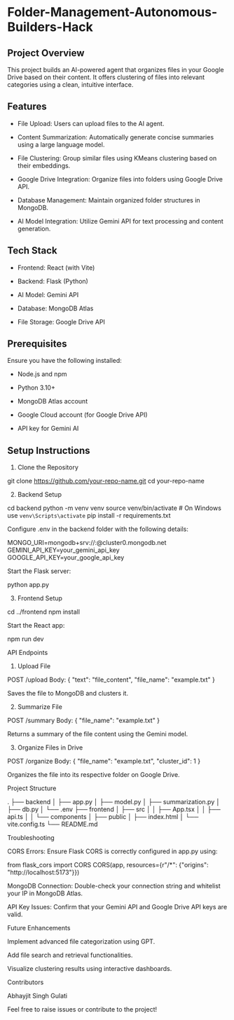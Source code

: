 # Folder-Management-Autonomous-Builders-Hack

## Project Overview

This project builds an AI-powered agent that organizes files in your Google Drive based on their content. It offers clustering of files into relevant categories using a clean, intuitive interface.

## Features

- File Upload: Users can upload files to the AI agent.

- Content Summarization: Automatically generate concise summaries using a large language model.

- File Clustering: Group similar files using KMeans clustering based on their embeddings.

- Google Drive Integration: Organize files into folders using Google Drive API.

- Database Management: Maintain organized folder structures in MongoDB.

- AI Model Integration: Utilize Gemini API for text processing and content generation.

## Tech Stack

- Frontend: React (with Vite)

- Backend: Flask (Python)

- AI Model: Gemini API

- Database: MongoDB Atlas

- File Storage: Google Drive API

## Prerequisites

Ensure you have the following installed:

- Node.js and npm

- Python 3.10+

- MongoDB Atlas account

- Google Cloud account (for Google Drive API)

- API key for Gemini AI

## Setup Instructions

1. Clone the Repository

git clone https://github.com/your-repo-name.git
cd your-repo-name

2. Backend Setup

cd backend
python -m venv venv
source venv/bin/activate  # On Windows use `venv\Scripts\activate`
pip install -r requirements.txt

Configure .env in the backend folder with the following details:

MONGO_URI=mongodb+srv://<username>:<password>@cluster0.mongodb.net
GEMINI_API_KEY=your_gemini_api_key
GOOGLE_API_KEY=your_google_api_key

Start the Flask server:

python app.py

3. Frontend Setup

cd ../frontend
npm install

Start the React app:

npm run dev

API Endpoints

1. Upload File

POST /upload
Body: {
  "text": "file_content",
  "file_name": "example.txt"
}

Saves the file to MongoDB and clusters it.

2. Summarize File

POST /summary
Body: {
  "file_name": "example.txt"
}

Returns a summary of the file content using the Gemini model.

3. Organize Files in Drive

POST /organize
Body: {
  "file_name": "example.txt",
  "cluster_id": 1
}

Organizes the file into its respective folder on Google Drive.

Project Structure

.
├── backend
│   ├── app.py
│   ├── model.py
│   ├── summarization.py
│   ├── db.py
│   └── .env
├── frontend
│   ├── src
│   │   ├── App.tsx
│   │   ├── api.ts
│   │   └── components
│   ├── public
│   ├── index.html
│   └── vite.config.ts
└── README.md

Troubleshooting

CORS Errors: Ensure Flask CORS is correctly configured in app.py using:

from flask_cors import CORS
CORS(app, resources={r"/*": {"origins": "http://localhost:5173"}})

MongoDB Connection: Double-check your connection string and whitelist your IP in MongoDB Atlas.

API Key Issues: Confirm that your Gemini API and Google Drive API keys are valid.

Future Enhancements

Implement advanced file categorization using GPT.

Add file search and retrieval functionalities.

Visualize clustering results using interactive dashboards.

Contributors

Abhayjit Singh Gulati

Feel free to raise issues or contribute to the project!

